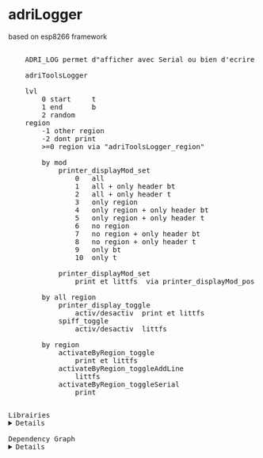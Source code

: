 # adriLogger

based on esp8266 framework

<pre>

    ADRI_LOG permet d"afficher avec Serial ou bien d'ecrire dans un fichier text 
    
    adriToolsLogger

    lvl
        0 start     t
        1 end       b
        2 random
    region
        -1 other region
        -2 dont print
        >=0 region via "adriToolsLogger_region"

        by mod 
            printer_displayMod_set
                0   all
                1   all + only header bt       
                2   all + only header t       
                3   only region
                4   only region + only header bt
                5   only region + only header t
                6   no region
                7   no region + only header bt
                8   no region + only header t
                9   only bt
                10  only t  

            printer_displayMod_set
                print et littfs  via printer_displayMod_pos

        by all region
            printer_display_toggle
                activ/desactiv  print et littfs 
            spiff_toggle
                activ/desactiv  littfs

        by region
            activateByRegion_toggle    
                print et littfs 
            activateByRegion_toggleAddLine
                littfs
            activateByRegion_toggleSerial
                print
    
</pre>
<pre>
Librairies
<details>
adri_logger                     = https://github.com/AdriLighting/adri_logger
adri_tools_v2                   = https://github.com/AdriLighting/adri_tools_v2

esp8266/arduino                 = https://github.com/esp8266/Arduino/tree/master/libraries
</details>
Dependency Graph
<details>
|-- [adri_logger] 1.0.0
|   |-- [adri_tools_v2] 1.0.0
|   |   |-- [ESP8266WiFi] 1.0
|   |   |-- [LittleFS(esp8266)] 0.1.0
|   |-- [ESP8266WiFi] 1.0
|   |-- [LittleFS(esp8266)] 0.1.0</details>
</pre>